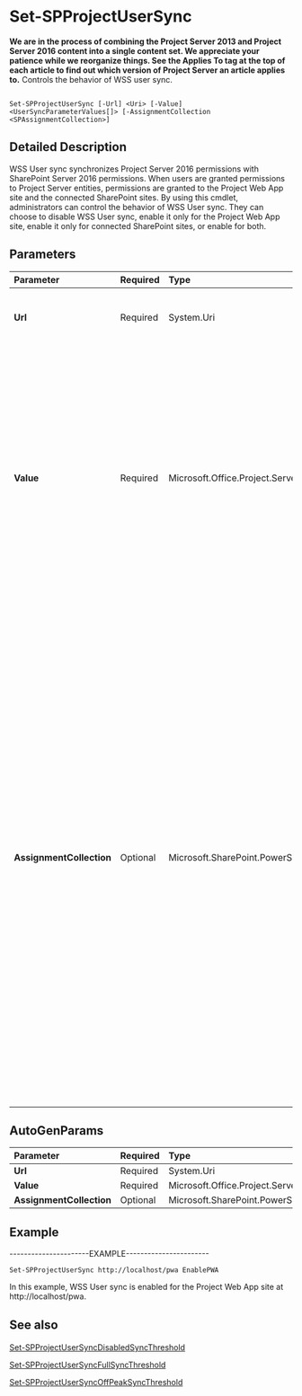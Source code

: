 

# Set-SPProjectUserSync
 **We are in the process of combining the Project Server 2013 and Project Server 2016 content into a single content set. We appreciate your patience while we reorganize things. See the Applies To tag at the top of each article to find out which version of Project Server an article applies to.**
Controls the behavior of WSS user sync.
  
    
    


```

Set-SPProjectUserSync [-Url] <Uri> [-Value] <UserSyncParameterValues[]> [-AssignmentCollection <SPAssignmentCollection>]
```


## Detailed Description

WSS User sync synchronizes Project Server 2016 permissions with SharePoint Server 2016 permissions. When users are granted permissions to Project Server entities, permissions are granted to the Project Web App site and the connected SharePoint sites. By using this cmdlet, administrators can control the behavior of WSS User sync. They can choose to disable WSS User sync, enable it only for the Project Web App site, enable it only for connected SharePoint sites, or enable for both.
  
    
    

## Parameters



|**Parameter**|**Required**|**Type**|**Description**|
|:-----|:-----|:-----|:-----|
|**Url** <br/> |Required  <br/> |System.Uri  <br/> |Specifies the URL of the Project Web App instance to set the Project User Sync settings.  <br/> |
|**Value** <br/> |Required  <br/> |Microsoft.Office.Project.Server.Library.Admin+UserSyncSettings  <br/> |**Disabled** completely disables WSS User Sync; **EnablePWA** enables WSS User sync for the Project Web App site; **EnableEntProj** enables WSS User sync for all SharePoint sites connected to Enterprise Projects; **EnableSPProj** enables WSS User sync for all SharePoint sites connected to SharePoint Projects; **EnableAll** enables WSS User sync for the Project Web App site and all connected SharePoint sites. <br/> |
|**AssignmentCollection** <br/> |Optional  <br/> |Microsoft.SharePoint.PowerShell.SPAssignmentCollection  <br/> |Manages objects for the purpose of proper disposal. Use of objects, such as **SPWeb** or **SPSite**, can use large amounts of memory and use of these objects in Windows PowerShell scripts requires proper memory management. Using the **SPAssignment** object, you can assign objects to a variable and dispose of the objects after they are needed to free up memory. When **SPWeb**, **SPSite**, or **SPSiteAdministration** objects are used, the objects are automatically disposed of if an assignment collection or the **Global** parameter is not used. <br/> > [!NOTE]> When the **Global** parameter is used, all objects are contained in the global store. If objects are not immediately used, or disposed of by using the **Stop-SPAssignment** command, an out-of-memory scenario can occur.          |
   

## AutoGenParams



|**Parameter**|**Required**|**Type**|**Description**|
|:-----|:-----|:-----|:-----|
|**Url** <br/> |Required  <br/> |System.Uri  <br/> ||
|**Value** <br/> |Required  <br/> |Microsoft.Office.Project.Server.Cmdlet.UserSyncParameterValues[]  <br/> ||
|**AssignmentCollection** <br/> |Optional  <br/> |Microsoft.SharePoint.PowerShell.SPAssignmentCollection  <br/> ||
   

## Example

----------------------EXAMPLE-----------------------
  
    
    

```
Set-SPProjectUserSync http://localhost/pwa EnablePWA
```

In this example, WSS User sync is enabled for the Project Web App site at http://localhost/pwa.
  
    
    

## See also


#### 


  
    
    
 [Set-SPProjectUserSyncDisabledSyncThreshold](c68768e4-548e-4eb1-b879-baa84dd52fae.md)
  
    
    
 [Set-SPProjectUserSyncFullSyncThreshold](24b72d85-76a3-42d3-8b08-5d5a4cff9d61.md)
  
    
    
 [Set-SPProjectUserSyncOffPeakSyncThreshold](da1217a9-ca83-4d68-83f9-5e1632984b9b.md)